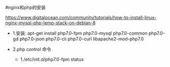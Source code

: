 #nginx和php的安装

https://www.digitalocean.com/community/tutorials/how-to-install-linux-nginx-mysql-php-lemp-stack-on-debian-8


* 1.安装: apt-get install php7.0-fpm php7.0-mysql php7.0-common php7.0-gd php7.0-json php7.0-cli php7.0-curl libapache2-mod-php7.0

* 2.php control 命令
    * 1./etc/init.d/php7.0-fpm status